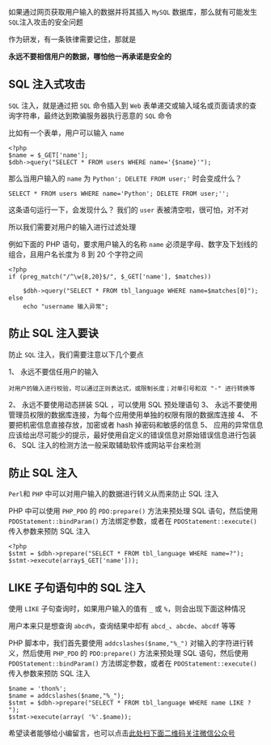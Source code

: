 如果通过网页获取用户输入的数据并将其插入 `MySQL` 数据库，那么就有可能发生 `SQL`注入攻击的安全问题

作为研发，有一条铁律需要记住，那就是

**永远不要相信用户的数据，哪怕他一再承诺是安全的**

## SQL 注入式攻击 ##

`SQL` 注入，就是通过把 `SQL` 命令插入到 `Web` 表单递交或输入域名或页面请求的查询字符串，最终达到欺骗服务器执行恶意的 `SQL` 命令

比如有一个表单，用户可以输入 `name`

```
<?php 
$name = $_GET['name'];
$dbh->query("SELECT * FROM users WHERE name='{$name}'");
```

那么当用户输入的 `name` 为 `Python'; DELETE FROM user;'` 时会变成什么？

```
SELECT * FROM users WHERE name='Python'; DELETE FROM user;'';
```

这条语句运行一下，会发现什么？ 我们的 `user` 表被清空啦，很可怕，对不对

所以我们需要对用户的输入进行过滤处理

例如下面的 PHP 语句，要求用户输入的名称 `name` 必须是字母、数字及下划线的组合，且用户名长度为 8 到 20 个字符之间

```
<?php 
if (preg_match("/^\w{8,20}$/", $_GET['name'], $matches))

    $dbh->query("SELECT * FROM tbl_language WHERE name=$matches[0]");
else
    echo "username 输入异常";
```

## 防止 SQL 注入要诀 ##

防止 `SQL` 注入，我们需要注意以下几个要点

1、  永远不要信任用户的输入
    
    对用户的输入进行校验，可以通过正则表达式，或限制长度；对单引号和双 "-" 进行转换等
2、  永远不要使用动态拼装 SQL ，可以使用 SQL 预处理语句
3、  永远不要使用管理员权限的数据库连接，为每个应用使用单独的权限有限的数据库连接
4、  不要把机密信息直接存放，加密或者 hash 掉密码和敏感的信息
5、  应用的异常信息应该给出尽可能少的提示，最好使用自定义的错误信息对原始错误信息进行包装
6、  SQL 注入的检测方法一般采取辅助软件或网站平台来检测

## 防止 SQL 注入 ##

`Perl`和 `PHP` 中可以对用户输入的数据进行转义从而来防止 SQL 注入

PHP 中可以使用 `PHP_PDO` 的 `PDO:prepare()` 方法来预处理 SQL 语句，然后使用 `PDOStatement::bindParam()` 方法绑定参数，或者在 `PDOStatement::execute()` 传入参数来预防 SQL 注入

```
<?php
$stmt = $dbh->prepare("SELECT * FROM tbl_language WHERE name=?");
$stmt->execute(array$_GET['name']));
```

## LIKE 子句语句中的 SQL 注入 ##

使用 `LIKE` 子句查询时，如果用户输入的值有 `_` 或 `%`，则会出现下面这种情况

用户本来只是想查询 `abcd%`，查询结果中却有 `abcd_`、`abcde`、`abcdf` 等等

PHP 脚本中，我们首先要使用 `addcslashes($name,"%_")` 对输入的字符进行转义，然后使用 `PHP_PDO` 的 `PDO:prepare()` 方法来预处理 SQL 语句，然后使用 `PDOStatement::bindParam()` 方法绑定参数，或者在 `PDOStatement::execute()` 传入参数来预防 SQL 注入

```
$name = 'thon%';
$name = addcslashes($name,"%_");
$stmt = $dbh->prepare("SELECT * FROM tbl_language WHERE name LIKE ? ");
$stmt->execute(array( '%'.$name));
```


希望读者能够给小编留言，也可以点击[此处扫下面二维码关注微信公众号](https://www.ycbbs.vip/?p=28 "此处扫下面二维码关注微信公众号")